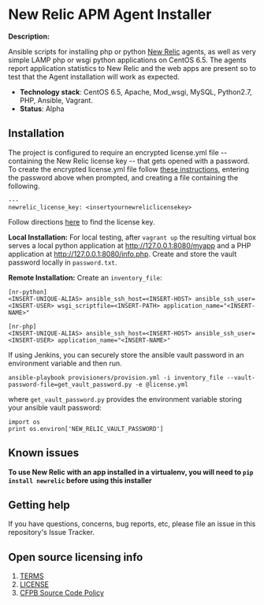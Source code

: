 # New Relic APM Agent Installer
**Description:**
    
Ansible scripts for installing php or python [New Relic](http://www.newrelic.com) agents, as well as very simple LAMP php or wsgi python applications on CentOS 6.5. The agents report application statistics to New Relic and the web apps are present so to test that the Agent installation will work as expected.

  - **Technology stack**: CentOS 6.5, Apache, Mod_wsgi, MySQL, Python2.7, PHP, Ansible, Vagrant.
  - **Status**:  Alpha

## Installation
The project is configured to require an encrypted license.yml file -- containing the New Relic license key -- that gets opened with a password. To create the encrypted license.yml file follow [these instructions](http://docs.ansible.com/ansible/playbooks_vault.html#creating-encrypted-files), entering the password above when prompted, and creating a file containing the following.

```
---
newrelic_license_key: <insertyournewreliclicensekey>
```

Follow directions [here](https://docs.newrelic.com/docs/accounts-partnerships/accounts/account-setup/license-key) to find the license key.

**Local Installation:** For local testing, after `vagrant up` the resulting virtual box serves a local python application at http://127.0.0.1:8080/myapp and a PHP application at http://127.0.0.1:8080/info.php. Create and store the vault password locally in `password.txt`. 
    
**Remote Installation:**
Create an `inventory_file`:
```
[nr-python]
<INSERT-UNIQUE-ALIAS> ansible_ssh_host=<INSERT-HOST> ansible_ssh_user=<INSERT-USER> wsgi_scriptfile=<INSERT-PATH> application_name="<INSERT-NAME>"

[nr-php]
<INSERT-UNIQUE-ALIAS> ansible_ssh_host=<INSERT-HOST> ansible_ssh_user=<INSERT-USER> application_name="<INSERT-NAME>"
```

If using Jenkins, you can securely store the ansible vault password in an environment variable and then run. 
```
ansible-playbook provisioners/provision.yml -i inventory_file --vault-password-file=get_vault_password.py -e @license.yml
```

where `get_vault_password.py` provides the environment variable storing your ansible vault password:
```
import os
print os.environ['NEW_RELIC_VAULT_PASSWORD']
```
    

## Known issues

**To use New Relic with an app installed in a virtualenv, you will need to `pip install newrelic` before using this installer**


## Getting help

If you have questions, concerns, bug reports, etc, please file an issue in this repository's Issue Tracker.

## Open source licensing info
1. [TERMS](TERMS.md)
2. [LICENSE](LICENSE)
3. [CFPB Source Code Policy](https://github.com/cfpb/source-code-policy/)


